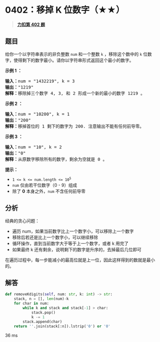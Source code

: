 # 0402：移掉 K 位数字（★★）


> <u>**[力扣第 402 题](https://leetcode.cn/problems/remove-k-digits/)**</u>

## 题目

<p>给你一个以字符串表示的非负整数 <code>num</code> 和一个整数 <code>k</code> ，移除这个数中的 <code>k</code><em> </em>位数字，使得剩下的数字最小。请你以字符串形式返回这个最小的数字。</p>


<p><strong>示例 1 ：</strong></p>

<pre>
<strong>输入：</strong>num = "1432219", k = 3
<strong>输出：</strong>"1219"
<strong>解释：</strong>移除掉三个数字 4, 3, 和 2 形成一个新的最小的数字 1219 。
</pre>

<p><strong>示例 2 ：</strong></p>

<pre>
<strong>输入：</strong>num = "10200", k = 1
<strong>输出：</strong>"200"
<strong>解释：</strong>移掉首位的 1 剩下的数字为 200. 注意输出不能有任何前导零。
</pre>

<p><strong>示例 3 ：</strong></p>

<pre>
<strong>输入：</strong>num = "10", k = 2
<strong>输出：</strong>"0"
<strong>解释：</strong>从原数字移除所有的数字，剩余为空就是 0 。
</pre>



<p><strong>提示：</strong></p>

<ul>
<li><code>1 <= k <= num.length <= 10<sup>5</sup></code></li>
<li><code>num</code> 仅由若干位数字（0 - 9）组成</li>
<li>除了 <strong>0</strong> 本身之外，<code>num</code> 不含任何前导零</li>
</ul>


## 分析

经典的贪心问题：
- 遍历 num，如果当前数字比上一个数字小，可以移除上一个数字
- 移除后若还是比上一个数字小，可以继续移除
- 循环操作，直到当前数字大于等于上一个数字，或者 k 用完了
- 如果最终 k 还有剩余，说明剩下的数字是升序的，去掉最后几位即可

在遍历过程中，每一步能减小的最高位就是上一位，因此这样得到的数就是最小的。


## 解答

```python
def removeKdigits(self, num: str, k: int) -> str:
    stack, n = [], len(num)-k
    for char in num:
        while k and stack and stack[-1] > char:
            stack.pop()
            k -= 1
        stack.append(char)
    return ''.join(stack[:n]).lstrip('0') or '0'
```
36 ms
